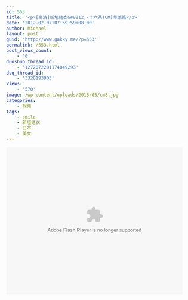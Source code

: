 ```yaml
---
id: 553
title: '<p>[高清]新垣結衣&#8212;-十六茶(CM)草原篇</p>'
date: '2012-02-07T07:59:59+08:00'
author: Michael
layout: post
guid: 'http://www.gakky.me/?p=553'
permalink: /553.html
post_views_count:
    - '0'
duoshuo_thread_id:
    - '1272072281174049293'
dsq_thread_id:
    - '3328193903'
Views:
    - '570'
image: /wp-content/uploads/2015/05/cm8.jpg
categories:
    - 视频
tags:
    - smile
    - 新垣结衣
    - 日本
    - 美女
---
```


<object height="394" width="473"><param name="allowscriptaccess" value="sameDomain"></param><param name="wmode" value="transparent"></param><param name="movie" value="http://player.youku.com/player.php/sid/XMzQ5OTU4OTg4/v.swf"></param><param name="allowfullscreen" value="true"></param><embed allowfullscreen="true" allowscriptaccess="sameDomain" height="394" src="http://player.youku.com/player.php/sid/XMzQ5OTU4OTg4/v.swf" type="application/x-shockwave-flash" width="473" wmode="transparent"></embed></object>